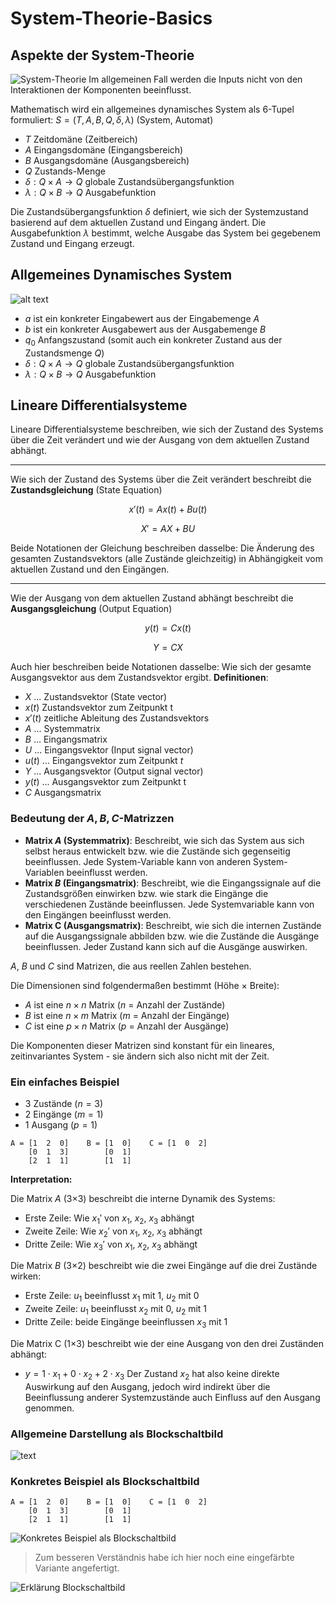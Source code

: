 # System-Theorie-Basics

## Aspekte der System-Theorie
![System-Theorie](img/SystemTheorie.svg)
Im allgemeinen Fall werden die Inputs nicht von den Interaktionen der Komponenten beeinflusst.

Mathematisch wird ein allgemeines dynamisches System als 6-Tupel formuliert:
$S=(T, A, B, Q, \delta, \lambda)$ (System, Automat)
- $T$ Zeitdomäne (Zeitbereich)
- $A$ Eingangsdomäne (Eingangsbereich)
- $B$ Ausgangsdomäne (Ausgangsbereich)
- $Q$ Zustands-Menge
- $\delta : Q \times A \rightarrow Q$ globale Zustandsübergangsfunktion
- $\lambda : Q \times B \rightarrow Q$ Ausgabefunktion

Die Zustandsübergangsfunktion $\delta$ definiert, wie sich der Systemzustand basierend auf dem aktuellen Zustand und Eingang ändert. Die Ausgabefunktion $\lambda$ bestimmt, welche Ausgabe das System bei gegebenem Zustand und Eingang erzeugt.

## Allgemeines Dynamisches System

![alt text](img/SystemTheorieAllgemein.svg)
- $a$ ist ein konkreter Eingabewert aus der Eingabemenge $A$
- $b$ ist ein konkreter Ausgabewert aus der Ausgabemenge $B$
- $q_0$ Anfangszustand (somit auch ein konkreter Zustand aus der Zustandsmenge $Q$)
- $\delta : Q \times A \rightarrow Q$ globale Zustandsübergangsfunktion
- $\lambda : Q \times B \rightarrow Q$ Ausgabefunktion

## Lineare Differentialsysteme

Lineare Differentialsysteme beschreiben, wie sich der Zustand des Systems über die Zeit verändert und wie der Ausgang von dem aktuellen Zustand abhängt.

---

Wie sich der Zustand des Systems über die Zeit verändert beschreibt die 
**Zustandsgleichung** (State Equation)
```math
x'(t) = Ax(t)+Bu(t)
```
```math
X'=AX+BU
```
Beide Notationen der Gleichung beschreiben dasselbe: Die Änderung des gesamten Zustandsvektors (alle Zustände gleichzeitig) in Abhängigkeit vom aktuellen Zustand und den Eingängen.

---

Wie der Ausgang von dem aktuellen Zustand abhängt beschreibt die
**Ausgangsgleichung** (Output Equation)
```math
y(t) = Cx(t) 
```
```math
Y=CX
```
Auch hier beschreiben beide Notationen dasselbe: Wie sich der gesamte Ausgangsvektor aus dem Zustandsvektor ergibt.
**Definitionen**:
- $X$ ... Zustandsvektor (State vector)
- $x(t)$ Zustandsvektor zum Zeitpunkt t
- $x'(t)$ zeitliche Ableitung des Zustandsvektors
- $A$ ... Systemmatrix
- $B$ ... Eingangsmatrix
- $U$ ... Eingangsvektor (Input signal vector)
- $u(t)$ ... Eingangsvektor zum Zeitpunkt $t$
- $Y$ ... Ausgangsvektor (Output signal vector)
- $y(t)$ ... Ausgangsvektor zum Zeitpunkt t
- $C$ Ausgangsmatrix

### Bedeutung der $A, B, C$-Matrizzen
- **Matrix $A$ (Systemmatrix)**: Beschreibt, wie sich das System aus sich selbst heraus entwickelt bzw. wie die Zustände sich gegenseitig beeinflussen. Jede System-Variable kann von anderen System-Variablen beeinflusst werden.
- **Matrix $B$ (Eingangsmatrix)**: Beschreibt, wie die Eingangssignale auf die Zustandsgrößen einwirken bzw. wie stark die Eingänge die verschiedenen Zustände beeinflussen. Jede Systemvariable kann von den Eingängen beeinflusst werden.
- **Matrix C (Ausgangsmatrix)**: Beschreibt, wie sich die internen Zustände auf die Ausgangssignale abbilden bzw. wie die Zustände die Ausgänge beeinflussen. Jeder Zustand kann sich auf die Ausgänge auswirken.

$A$, $B$ und $C$ sind Matrizen, die aus reellen Zahlen bestehen.

Die Dimensionen sind folgendermaßen bestimmt (Höhe $\times$ Breite):
- $A$ ist eine $n \times n$ Matrix ($n$ = Anzahl der Zustände)
- $B$ ist eine $n \times m$ Matrix ($m$ = Anzahl der Eingänge)
- $C$ ist eine $p \times n$ Matrix ($p$ = Anzahl der Ausgänge)

Die Komponenten dieser Matrizen sind konstant für ein lineares, zeitinvariantes System - sie ändern sich also nicht mit der Zeit.

### Ein einfaches Beispiel

- 3 Zustände ($n=3$)
- 2 Eingänge ($m=1$)
- 1 Ausgang ($p=1$)

```
A = [1  2  0]    B = [1  0]    C = [1  0  2]
    [0  1  3]        [0  1]
    [2  1  1]        [1  1]
```
**Interpretation:**

Die Matrix $A$ (3×3) beschreibt die interne Dynamik des Systems:
- Erste Zeile: Wie $x_1'$ von $x_1$, $x_2$, $x_3$ abhängt
- Zweite Zeile: Wie $x_2'$ von $x_1$, $x_2$, $x_3$ abhängt
- Dritte Zeile: Wie $x_3'$ von $x_1$, $x_2$, $x_3$ abhängt

Die Matrix $B$ (3×2) beschreibt wie die zwei Eingänge auf die drei Zustände wirken:
- Erste Zeile: $u_1$ beeinflusst $x_1$ mit $1$, $u_2$ mit $0$
- Zweite Zeile: $u_1$ beeinflusst $x_2$ mit $0$, $u_2$ mit $1$
- Dritte Zeile: beide Eingänge beeinflussen $x_3$ mit $1$

Die Matrix C (1×3) beschreibt wie der eine Ausgang von den drei Zuständen abhängt:
- $y = 1 \cdot x_1 + 0 \cdot x_2 + 2 \cdot x_3$
Der Zustand $x_2$ hat also keine direkte Auswirkung auf den Ausgang, jedoch wird indirekt über die Beeinflussung anderer Systemzustände auch Einfluss auf den Ausgang genommen. 

### Allgemeine Darstellung als Blockschaltbild

![text](img/LinearesDiffSystem.svg)

### Konkretes Beispiel als Blockschaltbild

```
A = [1  2  0]    B = [1  0]    C = [1  0  2]
    [0  1  3]        [0  1]
    [2  1  1]        [1  1]
```
![Konkretes Beispiel als Blockschaltbild](img/KonkretesLinearDiffSystem.svg)

> Zum besseren Verständnis habe ich hier noch eine eingefärbte Variante angefertigt.

![Erklärung Blockschaltbild](img/ErklaerLinearDiffSystem.svg)

